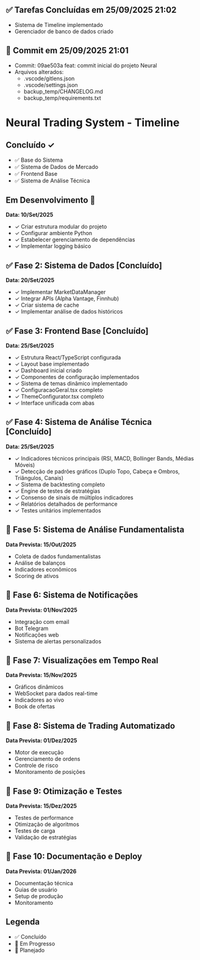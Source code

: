 
## ✅ Tarefas Concluídas em 25/09/2025 21:02
- Sistema de Timeline implementado
- Gerenciador de banco de dados criado

## 📝 Commit em 25/09/2025 21:01
- Commit: 09ae503a feat: commit inicial do projeto Neural
- Arquivos alterados:
  - .vscode/gitlens.json
  - .vscode/settings.json
  - backup_temp/CHANGELOG.md
  - backup_temp/requirements.txt
# Neural Trading System - Timeline

## Concluído ✓

- ✅ Base do Sistema
- ✅ Sistema de Dados de Mercado  
- ✅ Frontend Base
- ✅ Sistema de Análise Técnica

## Em Desenvolvimento 🔄
**Data: 10/Set/2025**
- ✓ Criar estrutura modular do projeto
- ✓ Configurar ambiente Python
- ✓ Estabelecer gerenciamento de dependências
- ✓ Implementar logging básico

## ✅ Fase 2: Sistema de Dados [Concluído]
**Data: 20/Set/2025**
- ✓ Implementar MarketDataManager
- ✓ Integrar APIs (Alpha Vantage, Finnhub)
- ✓ Criar sistema de cache
- ✓ Implementar análise de dados históricos

## ✅ Fase 3: Frontend Base [Concluído]
**Data: 25/Set/2025**
- ✓ Estrutura React/TypeScript configurada
- ✓ Layout base implementado
- ✓ Dashboard inicial criado
- ✓ Componentes de configuração implementados
- ✓ Sistema de temas dinâmico implementado
- ✓ ConfiguracaoGeral.tsx completo
- ✓ ThemeConfigurator.tsx completo
- ✓ Interface unificada com abas

## ✅ Fase 4: Sistema de Análise Técnica [Concluído]
**Data: 25/Set/2025**
- ✓ Indicadores técnicos principais (RSI, MACD, Bollinger Bands, Médias Móveis)
- ✓ Detecção de padrões gráficos (Duplo Topo, Cabeça e Ombros, Triângulos, Canais)
- ✓ Sistema de backtesting completo
- ✓ Engine de testes de estratégias
- ✓ Consenso de sinais de múltiplos indicadores
- ✓ Relatórios detalhados de performance
- ✓ Testes unitários implementados

## 📅 Fase 5: Sistema de Análise Fundamentalista
**Data Prevista: 15/Out/2025**
- Coleta de dados fundamentalistas
- Análise de balanços
- Indicadores econômicos
- Scoring de ativos

## 📅 Fase 6: Sistema de Notificações
**Data Prevista: 01/Nov/2025**
- Integração com email
- Bot Telegram
- Notificações web
- Sistema de alertas personalizados

## 📅 Fase 7: Visualizações em Tempo Real
**Data Prevista: 15/Nov/2025**
- Gráficos dinâmicos
- WebSocket para dados real-time
- Indicadores ao vivo
- Book de ofertas

## 📅 Fase 8: Sistema de Trading Automatizado
**Data Prevista: 01/Dez/2025**
- Motor de execução
- Gerenciamento de ordens
- Controle de risco
- Monitoramento de posições

## 📅 Fase 9: Otimização e Testes
**Data Prevista: 15/Dez/2025**
- Testes de performance
- Otimização de algoritmos
- Testes de carga
- Validação de estratégias

## 📅 Fase 10: Documentação e Deploy
**Data Prevista: 01/Jan/2026**
- Documentação técnica
- Guias de usuário
- Setup de produção
- Monitoramento

## Legenda
- ✅ Concluído
- 🔄 Em Progresso
- 📅 Planejado